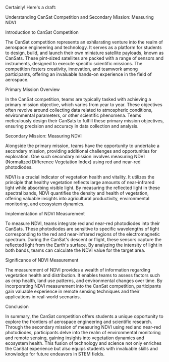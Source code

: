 
Certainly! Here's a draft:

Understanding CanSat Competition and Secondary Mission: Measuring NDVI

Introduction to CanSat Competition

The CanSat competition represents an exhilarating venture into the realm of aerospace engineering and technology. It serves as a platform for students to design, build, and launch their own miniature satellite payloads, known as CanSats. These pint-sized satellites are packed with a range of sensors and instruments, designed to execute specific scientific missions. The competition fosters creativity, innovation, and teamwork among participants, offering an invaluable hands-on experience in the field of aerospace.

Primary Mission Overview

In the CanSat competition, teams are typically tasked with achieving a primary mission objective, which varies from year to year. These objectives often revolve around collecting data related to atmospheric conditions, environmental parameters, or other scientific phenomena. Teams meticulously design their CanSats to fulfill these primary mission objectives, ensuring precision and accuracy in data collection and analysis.

Secondary Mission: Measuring NDVI

Alongside the primary mission, teams have the opportunity to undertake a secondary mission, providing additional challenges and opportunities for exploration. One such secondary mission involves measuring NDVI (Normalized Difference Vegetation Index) using red and near-red photodiodes.

NDVI is a crucial indicator of vegetation health and vitality. It utilizes the principle that healthy vegetation reflects large amounts of near-infrared light while absorbing visible light. By measuring the reflected light in these spectral bands, NDVI quantifies the density and health of vegetation, offering valuable insights into agricultural productivity, environmental monitoring, and ecosystem dynamics.

Implementation of NDVI Measurement

To measure NDVI, teams integrate red and near-red photodiodes into their CanSats. These photodiodes are sensitive to specific wavelengths of light corresponding to the red and near-infrared regions of the electromagnetic spectrum. During the CanSat's descent or flight, these sensors capture the reflected light from the Earth's surface. By analyzing the intensity of light in both bands, teams can calculate the NDVI value for the target area.

Significance of NDVI Measurement

The measurement of NDVI provides a wealth of information regarding vegetation health and distribution. It enables teams to assess factors such as crop health, land use patterns, and environmental changes over time. By incorporating NDVI measurement into the CanSat competition, participants gain valuable experience in remote sensing techniques and their applications in real-world scenarios.

Conclusion

In summary, the CanSat competition offers students a unique opportunity to explore the frontiers of aerospace engineering and scientific research. Through the secondary mission of measuring NDVI using red and near-red photodiodes, participants delve into the realm of environmental monitoring and remote sensing, gaining insights into vegetation dynamics and ecosystem health. This fusion of technology and science not only enriches the CanSat experience but also equips students with invaluable skills and knowledge for future endeavors in STEM fields.





